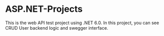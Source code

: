 # ASP.NET-Projects

This is the web API test project using .NET 6.0.
In this project, you can see CRUD User backend logic and swegger interface.
